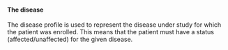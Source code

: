 #### The disease
The disease profile is used to represent the disease under study for which the patient was enrolled. This means that the patient must have a status (affected/unaffected) for the given disease.
